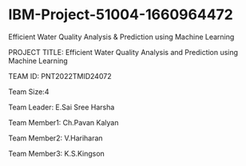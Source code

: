 # IBM-Project-51004-1660964472
Efficient Water Quality Analysis &amp; Prediction using Machine Learning


PROJECT TITLE: Efficient Water Quality Analysis and Prediction using Machine Learning


TEAM ID: PNT2022TMID24072

Team Size:4


Team Leader: E.Sai Sree Harsha


Team Member1: Ch.Pavan Kalyan


Team Member2: V.Hariharan


Team Member3: K.S.Kingson



